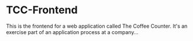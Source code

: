 # TCC-Frontend
This is the frontend for a web application called The Coffee Counter. It's an exercise part of an application process at a company...
